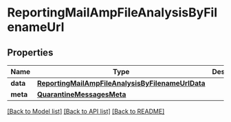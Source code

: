 # ReportingMailAmpFileAnalysisByFilenameUrl

## Properties
Name | Type | Description | Notes
------------ | ------------- | ------------- | -------------
**data** | [**ReportingMailAmpFileAnalysisByFilenameUrlData**](ReportingMailAmpFileAnalysisByFilenameUrlData.md) |  | [optional] 
**meta** | [**QuarantineMessagesMeta**](QuarantineMessagesMeta.md) |  | [optional] 

[[Back to Model list]](../README.md#documentation-for-models) [[Back to API list]](../README.md#documentation-for-api-endpoints) [[Back to README]](../README.md)

